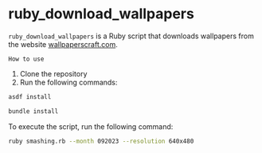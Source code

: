 # ruby_download_wallpapers
    
`ruby_download_wallpapers` is a Ruby script that downloads wallpapers from the website [wallpaperscraft.com](https://wallpaperscraft.com/).

``How to use``
1. Clone the repository
2. Run the following commands:
```bash
asdf install
```
```bash
bundle install
```
To execute the script, run the following command:
```bash
ruby smashing.rb --month 092023 --resolution 640x480

